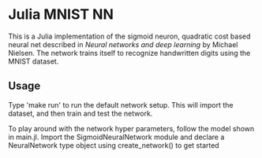 Julia MNIST NN
==============

This is a Julia implementation of the sigmoid neuron, quadratic cost based neural net described in *Neural networks and deep learning* by Michael Nielsen.  The network trains itself to recognize handwritten digits using the MNIST dataset.

Usage
-----

Type 'make run' to run the default network setup.  This will import the dataset, and then train and test the network.

To play around with the network hyper parameters, follow the model shown in main.jl. Import the SigmoidNeuralNetwork module and declare a NeuralNetwork type object using create_network() to get started
